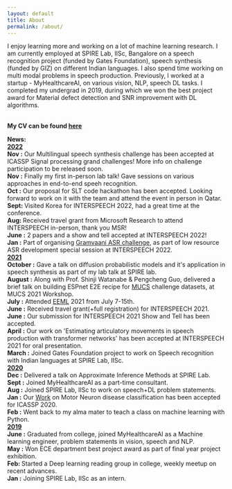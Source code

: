 ```yaml
---
layout: default
title: About
permalink: /about/
---
```

I enjoy learning more and working on a lot of machine learning research. I am currently employed at SPIRE Lab, IISc, Bangalore on a speech recognition project (funded by Gates Foundation), speech synthesis (funded by GIZ) on different Indian languages. I also spend time working on multi modal problems in speech production. Previously, I worked at a startup - MyHealthcareAI, on various vision, NLP, speech DL tasks. I completed my undergrad in 2019, during which we won the best project award for Material defect detection and SNR improvement with DL algorithms.
<br><br>


<b>My CV can be found <a href='https://drive.google.com/file/d/1jrQOaOyrq6iGORtKxS5levY2qR-y7vtt/view?usp=sharing'><u>here</u></a></b>


<b>News:</b><br>
<b><u>2022</u></b><br>
<b>Nov :</b> Our Multilingual speech synthesis challenge has been accepted at ICASSP Signal processing grand challenges! More info on challenge participation to be released soon.<br>
<b>Nov :</b> Finally my first in-person lab talk! Gave sessions on various approaches in end-to-end speeh recognition.<br>
<b>Oct :</b> Our proposal for SLT code hackathon has been accepted. Looking forward to work on it with the team and attend the event in person in Qatar.<br>
<b>Sept: </b> Visited Korea for INTERSPEECH 2022, had a great time at the conference.<br>
<b>Aug: </b> Received travel grant from Microsoft Research to attend INTERSPEECH in-person, thank you MSR!<br>
<b>June :</b> 2 papers and a show and tell accepted at INTERSPEECH 2022!<br>
<b>Jan :</b> Part of organising <a href="https://sites.google.com/view/gramvaaniasrchallenge/home?authuser=0">Gramvaani ASR challenge</a>, as part of low resource ASR development special session at INTERSPEECH 2022.<br>
<b><u>2021</u></b><br>
<b>October :</b> Gave a talk on diffusion probabilistic models and it's application in speech synthesis as part of my lab talk at SPIRE lab.<br>
<b>August :</b> Along with Prof. Shinji Watanabe & Pengcheng Guo, delivered a brief talk on building ESPnet E2E recipe for <a href='https://navana-tech.github.io/IS21SS-indicASRchallenge/'>MUCS</a> challenge datasets, at MUCS 2021 Workshop.<br>
<b>July :</b> Attended <a href='https://www.eeml.eu/'>EEML</a> 2021 from July 7-15th.<br>
<b>June :</b> Received travel grant(+full registration) for INTERSPEECH 2021.<br>
<b>June :</b> Our submission for INTERSPEECH 2021 Show and Tell has been accepted.<br>
<b>April :</b> Our work on 'Estimating articulatory movements in speech production with transformer
networks' has been accepted at INTERSPEECH 2021 for oral presentation.<br>
<b>March :</b> Joined Gates Foundation project to work on Speech recognition with Indian languages at SPIRE Lab, IISc.<br>
<b><u>2020</u></b><br>
<b>Dec :</b> Delivered a talk on Approximate Inference Methods at SPIRE Lab.<br>
<b>Sept :</b> Joined MyHealthcareAI as a part-time consultant.<br>
<b>Aug :</b> Joined SPIRE Lab, IISc to work on speech+DL problem statements.<br>
<b>Jan :</b> Our <a href='https://ieeexplore.ieee.org/document/9053682'>Work</a> on Motor Neuron disease classification has been accepted for ICASSP 2020.<br>
<b>Feb :</b> Went back to my alma mater to teach a class on machine learning with Python. <br>
<b><u>2019</u></b><br>
<b>June :</b> Graduated from college, joined MyHealthcareAI as a Machine learning engineer, problem statements in vision, speech and NLP.<br>
<b>May :</b> Won ECE department best project award as part of final year project exhibition.<br>
<b>Feb: </b> Started a Deep learning reading group in college, weekly meetup on recent advances.<br>
<b>Jan :</b> Joining SPIRE Lab, IISc as an intern.                                      
